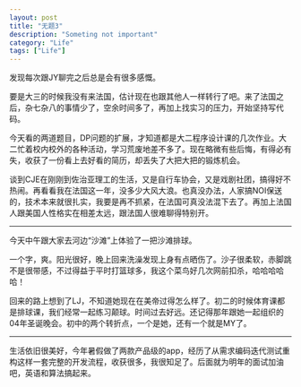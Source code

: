 ```yaml
---
layout: post
title: "无题3"
description: "Someting not important"
category: "Life"
tags: ["Life"]
---
```


发现每次跟JY聊完之后总是会有很多感慨。

要是大三的时候我没有来法国，估计现在也跟其他人一样转行了吧。来了法国之后，杂七杂八的事情少了，空余时间多了，再加上找实习的压力，开始坚持写代码。

今天看的两道题目，DP问题的扩展，才知道都是大二程序设计课的几次作业。大二忙着校内校外的各种活动，学习荒废地差不多了。现在略微有些后悔，有得必有失，收获了一份看上去好看的简历，却丢失了大把大把的锻炼机会。

谈到CJE在刚刚到佐治亚理工的生活，又是自行车协会，又是戏剧社团，搞得好不热闹。再看看我在法国这一年，没多少大风大浪。也真没办法，人家搞NOI保送的，技术本来就很扎实，我要是再不抓紧，在法国可真没法混下去了。再加上法国人跟美国人性格实在相差太远，跟法国人很难聊得特别开。

***

今天中午跟大家去河边“沙滩”上体验了一把沙滩排球。

一个字，爽。阳光很好，晚上回来洗澡发现上身有点晒伤了。沙子很柔软，赤脚跳不是很带感，不过得益于平时打篮球多，我这个菜鸟好几次网前扣杀，哈哈哈哈哈！

回来的路上想到了LJ，不知道她现在在美帝过得怎么样了。初二的时候体育课都是排球课，我们经常一起练习颠球。时间过去好远。还记得那年跟她一起组织的04年圣诞晚会。初中的两个转折点，一个是她，还有一个就是MY了。

***

生活依旧很美好，今年暑假做了两款产品级的app，经历了从需求编码迭代测试重构这样一套完整的开发流程，收获很多，我很知足了。后面就为明年的面试加油吧，英语和算法搞起来。
